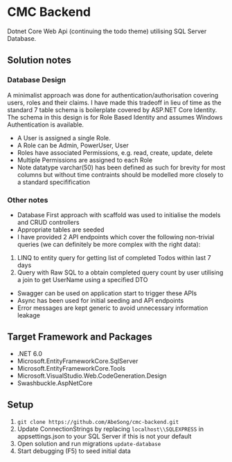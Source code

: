 # CMC Backend
Dotnet Core Web Api (continuing the todo theme) utilising SQL Server Database.

## Solution notes
### Database Design
A minimalist approach was done for authentication/authorisation covering users, roles and their claims. I have made this tradeoff in lieu of time as the standard 7 table schema is boilerplate covered by ASP.NET Core Identity.
The schema in this design is for Role Based Identity and assumes Windows Authentication is available.
* A User is assigned a single Role.
* A Role can be Admin, PowerUser, User
* Roles have associated Permissions, e.g. read, create, update, delete
* Multiple Permissions are assigned to each Role
* Note datatype varchar(50) has been defined as such for brevity for most columns but without time contraints should be modelled more closely to a standard specifification

### Other notes
* Database First approach with scaffold was used to initialise the models and CRUD controllers
* Appropriate tables are seeded
* I have provided 2 API endpoints which cover the following non-trivial queries (we can definitely be more complex with the right data):
1. LINQ to entity query for getting list of completed Todos within last 7 days
2. Query with Raw SQL to a obtain completed query count by user utilising a join to get UserName using a specified DTO
* Swagger can be used on application start to trigger these APIs
* Async has been used for initial seeding and API endpoints
* Error messages are kept generic to avoid unnecessary information leakage

## Target Framework and Packages
* .NET 6.0
* Microsoft.EntityFrameworkCore.SqlServer
* Microsoft.EntityFrameworkCore.Tools
* Microsoft.VisualStudio.Web.CodeGeneration.Design
* Swashbuckle.AspNetCore

## Setup
1. `git clone https://github.com/AbeSong/cmc-backend.git`
2. Update ConnectionStrings by replacing `localhost\\SQLEXPRESS` in appsettings.json to your SQL Server if this is not your default
3. Open solution and run migrations `update-database`
4. Start debugging (F5) to seed initial data
